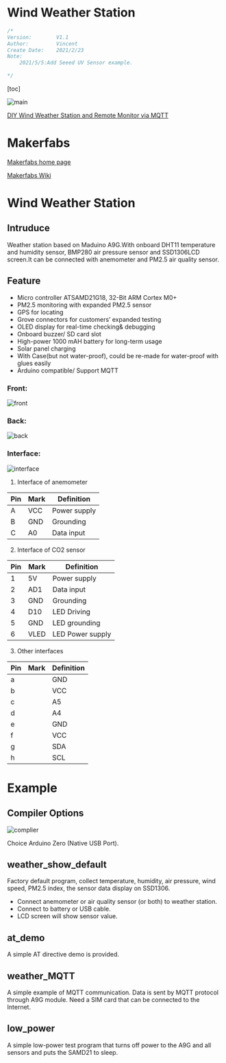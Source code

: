 # Wind Weather Station

```c++
/*
Version:		V1.1
Author:			Vincent
Create Date:	2021/2/23
Note:
	2021/5/5:Add Seeed UV Sensor example.
	
*/
```
[toc]

![main](md_pic/main.jpg)

[DIY Wind Weather Station and Remote Monitor via MQTT](https://www.youtube.com/watch?v=OUKzvni5h78)

# Makerfabs

[Makerfabs home page](https://www.makerfabs.com/)

[Makerfabs Wiki](https://makerfabs.com/wiki/index.php?title=Main_Page)

# Wind Weather Station

## Intruduce

Weather station based on Maduino A9G.With onboard DHT11 temperature and humidity sensor, BMP280 air pressure sensor and SSD1306LCD screen.It can be connected with anemometer and PM2.5 air quality sensor.

## Feature

- Micro controller ATSAMD21G18, 32-Bit ARM Cortex M0+
- PM2.5 monitoring with expanded PM2.5 sensor
- GPS for locating
- Grove connectors for customers’ expanded testing
- OLED display for real-time checking& debugging
- Onboard buzzer/ SD card slot
- High-power 1000 mAH battery for long-term usage
- Solar panel charging
- With Case(but not water-proof), could be re-made for water-proof with glues easily
- Arduino compatible/ Support MQTT

### Front:

![front](md_pic/front.jpg)

### Back:
![back](md_pic/back.jpg)

### Interface:

![interface](md_pic/interface.jpg)

1. Interface of anemometer

|   Pin   |   Mark   |   Definition   |
| ---- | ---- | ---- |
|   A   |   VCC   |   Power supply   |
|   B   |   GND   |   Grounding   |
|   C   |   A0   |    Data input  |

2. Interface of CO2 sensor

| Pin| 	Mark	|Definition                |
| ---- | ---- | ---- |
|   1   |   5V   |   Power supply   |
|   2   |   AD1   |  Data input    |
|   3   |   GND   |  Grounding    |
|   4   |   D10   |  LED Driving    |
|   5   |   GND   |  LED grounding    |
|   6   |   VLED   | LED Power supply     |

3. Other interfaces

| Pin| 	Mark	|Definition                |
| ---- | ---- | ---- |
|   a   |      | GND |
|   b   |      | VCC |
| c |      | A5 |
| d |      | A4 |
| e |      | GND |
| f | | VCC |
| g |      | SDA |
| h |      | SCL |




# Example

## Compiler Options

![complier](md_pic/complier.jpg)

Choice Arduino Zero (Native USB Port).

## weather_show_default

Factory default program, collect temperature, humidity, air pressure, wind speed, PM2.5 index, the sensor data display on SSD1306.

- Connect anemometer or air quality sensor (or both) to weather station.
- Connect to battery or USB cable.
- LCD screen will show sensor value.

## at_demo

A simple AT directive demo is provided.

## weather_MQTT

A simple example of MQTT communication. Data is sent by MQTT protocol through A9G module. Need a SIM card that can be connected to the Internet.

## low_power

A simple low-power test program that turns off power to the A9G and all sensors and puts the SAMD21 to sleep.

